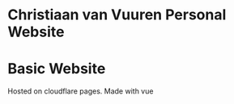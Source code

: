 # Christiaan van Vuuren Personal Website

# Basic Website
 Hosted on cloudflare pages.
 Made with vue
